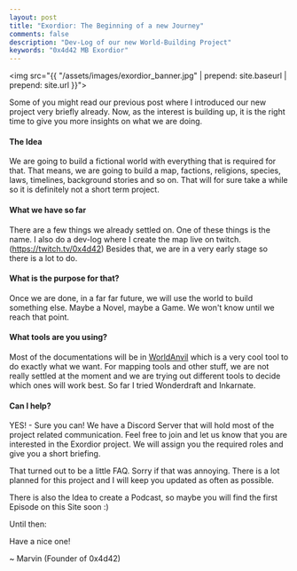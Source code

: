```yaml
---
layout: post
title: "Exordior: The Beginning of a new Journey"
comments: false
description: "Dev-Log of our new World-Building Project"
keywords: "0x4d42 MB Exordior"
---
```


<img src="{{ "/assets/images/exordior_banner.jpg" | prepend: site.baseurl | prepend: site.url }}">

Some of you might read our previous post where I introduced our new project very briefly already.
Now, as the interest is building up, it is the right time to give you more insights on what we are doing.

#### The Idea
We are going to build a fictional world with everything that is required for that. That means, we are going to build a map, factions, religions, species, laws, timelines, background stories and so on.
That will for sure take a while so it is definitely not a short term project.

#### What we have so far
There are a few things we already settled on. One of these things is the name. I also do a dev-log where I create the map live on twitch. (https://twitch.tv/0x4d42)
Besides that, we are in a very early stage so there is a lot to do.

#### What is the purpose for that?
Once we are done, in a far far future, we will use the world to build something else. Maybe a Novel, maybe a Game. We won't know until we reach that point.

#### What tools are you using?
Most of the documentations will be in [WorldAnvil](https://www.worldanvil.com/w/exordior-0x4d42) which is a very cool tool to do exactly what we want.
For mapping tools and other stuff, we are not really settled at the moment and we are trying out different tools to decide which ones will work best.
So far I tried Wonderdraft and Inkarnate.

#### Can I help?
YES! - Sure you can! We have a Discord Server that will hold most of the project related communication. Feel free to join and let us know that you are interested in the Exordior project. We will assign you the required roles and give you a short briefing.

That turned out to be a little FAQ. Sorry if that was annoying.
There is a lot planned for this project and I will keep you updated as often as possible.

There is also the Idea to create a Podcast, so maybe you will find the first Episode on this Site soon :)


Until then:

Have a nice one!

~ Marvin (Founder of 0x4d42)
